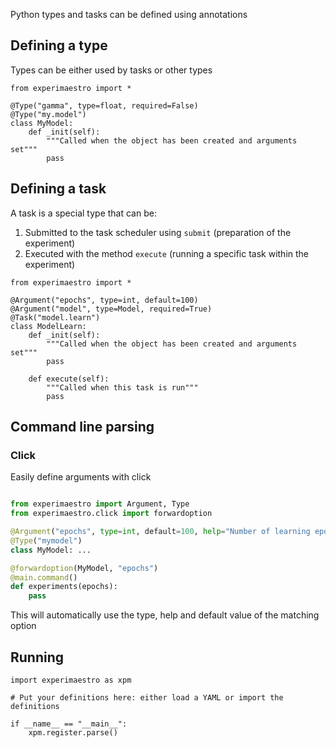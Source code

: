 Python types and tasks can be defined using annotations

## Defining a type

Types can be either used by tasks or other types

```
from experimaestro import *

@Type("gamma", type=float, required=False)
@Type("my.model")
class MyModel:
    def _init(self):
        """Called when the object has been created and arguments set"""
        pass
```

## Defining a task

A task is a special type that can be:

1. Submitted to the task scheduler using `submit` (preparation of the experiment)
1. Executed with the method `execute` (running a specific task within the experiment)

```
from experimaestro import *

@Argument("epochs", type=int, default=100)
@Argument("model", type=Model, required=True)
@Task("model.learn")
class ModelLearn:
    def _init(self):
        """Called when the object has been created and arguments set"""
        pass

    def execute(self):
        """Called when this task is run"""
        pass
```


## Command line parsing

### Click

Easily define arguments with click

```python

from experimaestro import Argument, Type
from experimaestro.click import forwardoption

@Argument("epochs", type=int, default=100, help="Number of learning epochs")
@Type("mymodel")
class MyModel: ...

@forwardoption(MyModel, "epochs")
@main.command()
def experiments(epochs):
    pass
```

This will automatically use the type, help and default value of the matching option


## Running


```
import experimaestro as xpm

# Put your definitions here: either load a YAML or import the definitions

if __name__ == "__main__":
    xpm.register.parse()
```

